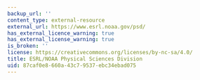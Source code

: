 ```yaml
---
backup_url: ''
content_type: external-resource
external_url: https://www.esrl.noaa.gov/psd/
has_external_licence_warning: true
has_external_license_warning: true
is_broken: ''
license: https://creativecommons.org/licenses/by-nc-sa/4.0/
title: ESRL/NOAA Physical Sciences Division
uid: 87caf0e8-660a-43c7-9537-ebc34ebad075
---
```

